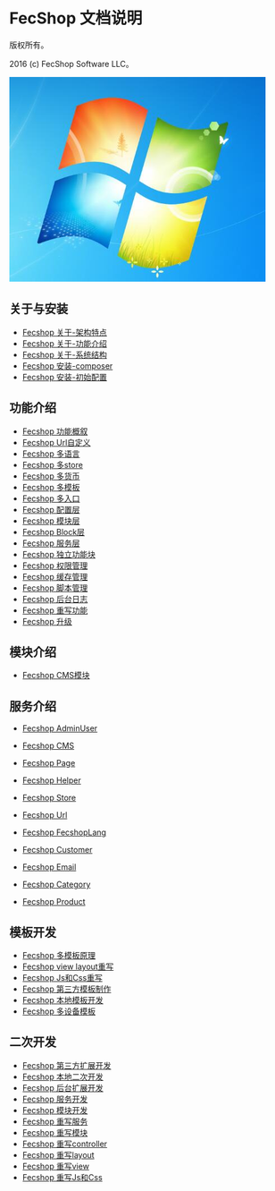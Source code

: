 FecShop 文档说明
===============================

版权所有。

2016 (c) FecShop Software LLC。


![Alt text](./images/img.jpg "images title")


关于与安装
-----

*  [Fecshop 关于-架构特点](fecshop-about-fecshop.md)
*  [Fecshop 关于-功能介绍](fecshop-about-function.md)
*  [Fecshop 关于-系统结构](fecshop-about-system-contruct.md)
*  [Fecshop 安装-composer](fecshop-install.md)
*  [Fecshop 安装-初始配置](fecshop-init-config.md)



功能介绍
--------
*  [Fecshop 功能概叙](fecshop-feature-summary.md)
*  [Fecshop Url自定义](fecshop-feature-url-custom.md)
*  [Fecshop 多语言](fecshop-feature-mutil-languages.md)
*  [Fecshop 多store](fecshop-feature-mutil-stores.md)
*  [Fecshop 多货币](fecshop-feature-mutil-currency.md)
*  [Fecshop 多模板](fecshop-feature-mutil-themes.md)
*  [Fecshop 多入口](fecshop-feature-mutil-entrances.md)
*  [Fecshop 配置层](fecshop-feature-config.md)
*  [Fecshop 模块层](fecshop-feature-modules.md)
*  [Fecshop Block层](fecshop-feature-block.md)
*  [Fecshop 服务层](fecshop-feature-component-services.md)
*  [Fecshop 独立功能块](fecshop-feature-independent-block.md)
*  [Fecshop 权限管理](fecshop-feature-role.md)
*  [Fecshop 缓存管理](fecshop-feature-cache.md)
*  [Fecshop 脚本管理](fecshop-feature-script.md)
*  [Fecshop 后台日志](fecshop-feature-admin-log.md)
*  [Fecshop 重写功能](fecshop-feature-rewrite.md)
*  [Fecshop 升级](fecshop-feature-upgrade.md)




模块介绍
-----
*  [Fecshop CMS模块](fecshop-modules-cms.md)

服务介绍
-----
*  [Fecshop AdminUser](fecshop-services-admin-user.md)
*  [Fecshop CMS](fecshop-services-cms.md)
*  [Fecshop Page](fecshop-services-cms.md)
*  [Fecshop Helper](fecshop-services-helper.md)
*  [Fecshop Store ](fecshop-services-store.md)
*  [Fecshop Url](fecshop-services-url.md)
*  [Fecshop FecshopLang](fecshop-services-fecshoplang.md)

*  [Fecshop Customer](fecshop-services-customer.md)
*  [Fecshop Email](fecshop-services-email.md)
*  [Fecshop Category](fecshop-services-category.md)
*  [Fecshop Product](fecshop-services-product.md)




模板开发
-----
*  [Fecshop 多模板原理](fecshop-feature-mutil-themes.md)
*  [Fecshop view layout重写](fecshop-theme-view-and-layout.md)
*  [Fecshop Js和Css重写](fecshop-theme-js-and-css.md)
*  [Fecshop 第三方模板制作](fecshop-theme-thrid-develop.md)
*  [Fecshop 本地模板开发](fecshop-theme-local-develop.md)
*  [Fecshop 多设备模板](fecshop-theme-mutil-devide.md)



二次开发
-----
*  [Fecshop 第三方扩展开发](fecshop-develop-thrid.md)
*  [Fecshop 本地二次开发](fecshop-develop-local.md)
*  [Fecshop 后台扩展开发](fecshop-develop-admin.md)
*  [Fecshop 服务开发](fecshop-develop-services.md)
*  [Fecshop 模块开发](fecshop-develop-modules.md)
*  [Fecshop 重写服务](fecshop-develop-rewrite-services.md)
*  [Fecshop 重写模块](fecshop-develop-rewrite-modules.md)
*  [Fecshop 重写controller](fecshop-develop-rewrite-controllers.md)
*  [Fecshop 重写layout](fecshop-develop-rewrite-layouts.md)
*  [Fecshop 重写view](fecshop-develop-rewrite-view.md)
*  [Fecshop 重写Js和Css](fecshop-develop-rewrite-js-and-css.md)








